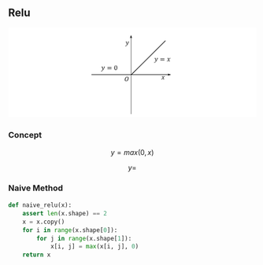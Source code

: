 



## Relu
![image](/image/graph(relu).png)

### Concept
$$y=max(0, x) \tag{1}$$

$$y=$$

### Naive Method
```python
def naive_relu(x):
    assert len(x.shape) == 2
    x = x.copy()
    for i in range(x.shape[0]):
        for j in range(x.shape[1]):
            x[i, j] = max(x[i, j], 0)
    return x
```